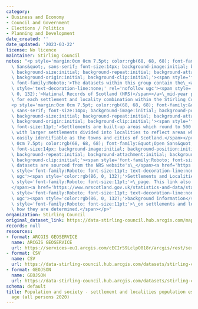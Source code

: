```yaml
---
category:
- Business and Economy
- Council and Government
- Elections / Politics
- Planning and Development
date_created: ''
date_updated: '2023-03-22'
license: No licence
maintainer: Stirling Council
notes: "<p style='margin:0cm 0cm 7.5pt; color:rgb(68, 68, 68); font-family:&quot;Open\
  \ Sans&quot;, sans-serif; font-size:14px; background-image:initial; background-position:initial;\
  \ background-size:initial; background-repeat:initial; background-attachment:initial;\
  \ background-origin:initial; background-clip:initial;'><span style='font-size:11pt;\
  \ font-family:Roboto;'>The datasets within this group contain the\_<a href='https://www.nrscotland.gov.uk/'\
  \ style='text-decoration-line:none;' rel='nofollow ugc'><span style='color:rgb(86,\
  \ 0, 132);'>National Records of Scotland (NRS)</span></a>\_mid-year population estimates\
  \ for each settlement and locality combination within the Stirling Council area.</span></p>\n\
  <p style='margin:0cm 0cm 7.5pt; color:rgb(68, 68, 68); font-family:&quot;Open Sans&quot;,\
  \ sans-serif; font-size:14px; background-image:initial; background-position:initial;\
  \ background-size:initial; background-repeat:initial; background-attachment:initial;\
  \ background-origin:initial; background-clip:initial;'><span style='font-family:Roboto;\
  \ font-size:11pt;'>Settlements are built-up areas which round to 500 people or more,\
  \ with larger settlements divided into localities to reflect areas which are more\
  \ easily identifiable as the towns and cities of Scotland.</span></p>\n<p style='margin:0cm\
  \ 0cm 7.5pt; color:rgb(68, 68, 68); font-family:&quot;Open Sans&quot;, sans-serif;\
  \ font-size:14px; background-image:initial; background-position:initial; background-size:initial;\
  \ background-repeat:initial; background-attachment:initial; background-origin:initial;\
  \ background-clip:initial;'><span style='font-family:Roboto; font-size:11pt;'>The\
  \ datasets are sourced from the NRS website's\_</span><a href='https://www.nrscotland.gov.uk/statistics-and-data/statistics/statistics-by-theme/population/population-estimates/settlements-and-localities'\
  \ style='font-family:Roboto; font-size:11pt; text-decoration-line:none;' rel='nofollow\
  \ ugc'><span style='color:rgb(86, 0, 132);'>Settlements and Localities'</span></a><span\
  \ style='font-family:Roboto; font-size:11pt;'>\_page. This link also provides access\_\
  </span><a href='https://www.nrscotland.gov.uk/statistics-and-data/statistics/statistics-by-theme/population/population-estimates/special-area-population-estimates/settlements-and-localities/background-information'\
  \ style='font-family:Roboto; font-size:11pt; text-decoration-line:none;' rel='nofollow\
  \ ugc'><span style='color:rgb(86, 0, 132);'>background information</span></a><span\
  \ style='font-family:Roboto; font-size:11pt;'>\_on settlements and localities and\
  \ how they are determined.</span></p>"
organization: Stirling Council
original_dataset_link: https://data-stirling-council.hub.arcgis.com/maps/stirling-council::population-and-society-settlement-and-localities-population-estimates-by-age-all-persons-2020
records: null
resources:
- format: ARCGIS GEOSERVICE
  name: ARCGIS GEOSERVICE
  url: https://services-eu1.arcgis.com/cECIr59LclpO818r/arcgis/rest/services/population%20and%20society%20-%20settlement%20and%20localities%20population%20estimates%20by%20age%20(all%20persons%202020)/FeatureServer/0
- format: CSV
  name: CSV
  url: https://data-stirling-council.hub.arcgis.com/datasets/stirling-council::population-and-society-settlement-and-localities-population-estimates-by-age-all-persons-2020.csv?outSR=%7B%22latestWkid%22%3A3857%2C%22wkid%22%3A102100%7D
- format: GEOJSON
  name: GEOJSON
  url: https://data-stirling-council.hub.arcgis.com/datasets/stirling-council::population-and-society-settlement-and-localities-population-estimates-by-age-all-persons-2020.geojson?outSR=%7B%22latestWkid%22%3A3857%2C%22wkid%22%3A102100%7D
schema: default
title: Population and society - settlement and localities population estimates by
  age (all persons 2020)
---
```

